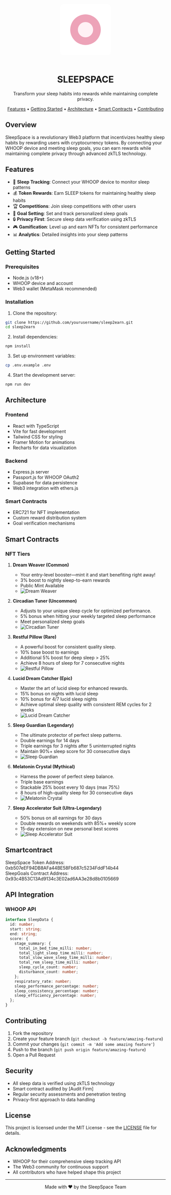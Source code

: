 <div align="center">
  <div style="background: white; padding: 20px; border-radius: 10px; display: inline-block; margin-bottom: 20px;">
    <svg width="120" height="120" viewBox="0 0 100 100">
      <circle cx="50" cy="50" r="40" fill="#eda3b8" />
      <circle cx="50" cy="50" r="20" fill="#fff1f5" />
    </svg>
  </div>

  <h1>SLEEPSPACE</h1>
  <p>Transform your sleep habits into rewards while maintaining complete privacy.</p>

  <p>
    <a href="#features">Features</a> •
    <a href="#getting-started">Getting Started</a> •
    <a href="#architecture">Architecture</a> •
    <a href="#smart-contracts">Smart Contracts</a> •
    <a href="#contributing">Contributing</a>
  </p>
</div>

## Overview

SleepSpace is a revolutionary Web3 platform that incentivizes healthy sleep habits by rewarding users with cryptocurrency tokens. By connecting your WHOOP device and meeting sleep goals, you can earn rewards while maintaining complete privacy through advanced zkTLS technology.

## Features

- 🌙 **Sleep Tracking**: Connect your WHOOP device to monitor sleep patterns
- 💰 **Token Rewards**: Earn SLEEP tokens for maintaining healthy sleep habits
- 🏆 **Competitions**: Join sleep competitions with other users
- 🎯 **Goal Setting**: Set and track personalized sleep goals
- 🔒 **Privacy First**: Secure sleep data verification using zkTLS
- 🎮 **Gamification**: Level up and earn NFTs for consistent performance
- 📊 **Analytics**: Detailed insights into your sleep patterns

## Getting Started

### Prerequisites

- Node.js (v18+)
- WHOOP device and account
- Web3 wallet (MetaMask recommended)

### Installation

1. Clone the repository:
```bash
git clone https://github.com/yourusername/sleep2earn.git
cd sleep2earn
```

2. Install dependencies:
```bash
npm install
```

3. Set up environment variables:
```bash
cp .env.example .env
```

4. Start the development server:
```bash
npm run dev
```

## Architecture

### Frontend
- React with TypeScript
- Vite for fast development
- Tailwind CSS for styling
- Framer Motion for animations
- Recharts for data visualization

### Backend
- Express.js server
- Passport.js for WHOOP OAuth2
- Supabase for data persistence
- Web3 integration with ethers.js

### Smart Contracts
- ERC721 for NFT implementation
- Custom reward distribution system
- Goal verification mechanisms

## Smart Contracts

### NFT Tiers

1. **Dream Weaver (Common)**
   - Your entry-level booster—mint it and start benefiting right away!
   - 3% boost to nightly sleep-to-earn rewards
   - Public Mint Available
   - ![Dream Weaver](https://sapphire-following-turkey-778.mypinata.cloud/ipfs/bafkreidubgln7eaooxnu46myiyv5mcksdkcokt75vbak3fhbprabinm3oq)

2. **Circadian Tuner (Uncommon)**
   - Adjusts to your unique sleep cycle for optimized performance.
   - 5% bonus when hitting your weekly targeted sleep performance
   - Meet personalized sleep goals
   - ![Circadian Tuner](https://sapphire-following-turkey-778.mypinata.cloud/ipfs/bafkreickriv6hprmlhxw7tostwumwzatgnlmmauuxbyjvjszkaazu43q2m)

3. **Restful Pillow (Rare)**
   - A powerful boost for consistent quality sleep.
   - 10% base boost to earnings
   - Additional 5% boost for deep sleep > 25%
   - Achieve 8 hours of sleep for 7 consecutive nights
   - ![Restful Pillow](https://sapphire-following-turkey-778.mypinata.cloud/ipfs/bafkreihiobm7cwykra6scrqkwiwilkzphw2luykvj4vr2wzn2cdavyxaki)

4. **Lucid Dream Catcher (Epic)**
   - Master the art of lucid sleep for enhanced rewards.
   - 15% bonus on nights with lucid sleep
   - 10% bonus for 4/7 lucid sleep nights
   - Achieve optimal sleep quality with consistent REM cycles for 2 weeks
   - ![Lucid Dream Catcher](https://sapphire-following-turkey-778.mypinata.cloud/ipfs/bafkreiblzgc3up2zzvgxmwizzrrbvzpcwvimkdouoy5z7pmdq5xhiizfuq)

5. **Sleep Guardian (Legendary)**
   - The ultimate protector of perfect sleep patterns.
   - Double earnings for 14 days
   - Triple earnings for 3 nights after 5 uninterrupted nights
   - Maintain 90%+ sleep score for 30 consecutive days
   - ![Sleep Guardian](https://sapphire-following-turkey-778.mypinata.cloud/ipfs/bafkreidw2zlzsihgmc2fwoscdujoge3xzq2uljddx7gbxa22yxdgvjicna)

6. **Melatonin Crystal (Mythical)**
   - Harness the power of perfect sleep balance.
   - Triple base earnings
   - Stackable 25% boost every 10 days (max 75%)
   - 8 hours of high-quality sleep for 30 consecutive days
   - ![Melatonin Crystal](https://sapphire-following-turkey-778.mypinata.cloud/ipfs/bafkreidspmybrkl5qpjojnlgw6l4q2nfynujul75ogmdqfg3h5mhnryyoq)

7. **Sleep Accelerator Suit (Ultra-Legendary)**
   - 50% bonus on all earnings for 30 days
   - Double rewards on weekends with 85%+ weekly score
   - 15-day extension on new personal best scores
   - ![Sleep Accelerator Suit](https://sapphire-following-turkey-778.mypinata.cloud/ipfs/bafkreieffuyx2ovbskhu27gjdzh4hf7qxowrlkdzlzmh5xklteglhv4wxe)

## Smartcontract

SleepSpace Token Address: 0xb507eEF94DB8AFa44BE58Fb687c5234FddF14b44  
SleepGoals Contract Address: 0x93c4B53C13Ad9134c3E02ad6AA3e28d8b0105669

## API Integration

### WHOOP API
```typescript
interface SleepData {
  id: number;
  start: string;
  end: string;
  score: {
    stage_summary: {
      total_in_bed_time_milli: number;
      total_light_sleep_time_milli: number;
      total_slow_wave_sleep_time_milli: number;
      total_rem_sleep_time_milli: number;
      sleep_cycle_count: number;
      disturbance_count: number;
    };
    respiratory_rate: number;
    sleep_performance_percentage: number;
    sleep_consistency_percentage: number;
    sleep_efficiency_percentage: number;
  };
}
```

## Contributing

1. Fork the repository
2. Create your feature branch (`git checkout -b feature/amazing-feature`)
3. Commit your changes (`git commit -m 'Add some amazing feature'`)
4. Push to the branch (`git push origin feature/amazing-feature`)
5. Open a Pull Request

## Security

- All sleep data is verified using zkTLS technology
- Smart contract audited by [Audit Firm]
- Regular security assessments and penetration testing
- Privacy-first approach to data handling

## License

This project is licensed under the MIT License - see the [LICENSE](LICENSE) file for details.

## Acknowledgments

- WHOOP for their comprehensive sleep tracking API
- The Web3 community for continuous support
- All contributors who have helped shape this project

---

<div align="center">
  Made with ❤️ by the SleepSpace Team
</div>


